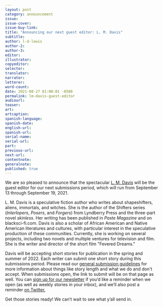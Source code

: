 ```yaml
---
layout: post
category: announcement
issue:
issue-cover:
issue-buy-link:
title: "Announcing our next guest editor: L. M. Davis"
subtitle:
author: l-d-lewis
author-2:
author-3:
editor:
illustrator:
copyeditor:
selector:
translator:
narrator:
letterer:
word-count:
date: 2021-08-27 01:00:01 -0500
permalink: lm-davis-guest-editor
audiourl:
teaser:
art:
artcaption:
spanish-language:
spanish-date:
english-url:
spanish-url:
serial-name:
serial-url:
part:
previous-url:
next-url:
contentnote:
generalnote:
published: true
---
```

We are so pleased to announce that the spectacular [L. M. Davis](https://lmdaviswrites.com/) will be the guest editor for our next submissions period, which will run from September 13 through September 19, 2021.

L. M. Davis is a speculative fiction author who writes about shapeshifters, aliens, immortals, and witches. She is the author of the Shifters series (_Interlopers_, _Posers_, and _Forgers_) from Lyndberry Press and the three-part novel _skinless_. Her writing has been published in _Paste Magazine_ and on blacksci-fi.com. Davis is also a scholar of African American and Native American literatures and cultures, with particular interest in the speculative production of these communities. Currently, she is working on several projects, including two novels and multiple ventures for television and film. She is the writer and director of the short film "Fevered Dreams."

Davis will be accepting short stories for publication in the spring and summer of 2022. Each writer can submit one short story during this submissions period. Please read our [general submission guidelines](https://firesidefiction.com/submissions) for more information about things like story length and what we do and don't accept. When submissions open, the link to submit will be on that page as well. You can [sign up for our newsletter](https://firesidefictioncompany.us7.list-manage.com/subscribe/post?u=0c60ee4cf297215c61d55e861&id=afc8f5cf09) if you’d like a reminder when we open (as well as weekly stories in your inbox), and we’ll also post a reminder [on Twitter.](https://twitter.com/FiresideFiction)

Get those stories ready! We can’t wait to see what y’all send in.
